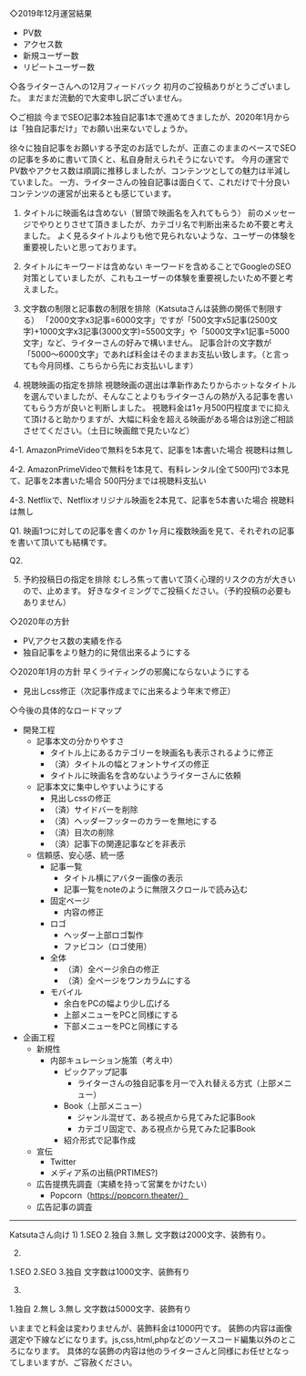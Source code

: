 ◇2019年12月運営結果
- PV数
- アクセス数
- 新規ユーザー数
- リピートユーザー数

◇各ライターさんへの12月フィードバック
初月のご投稿ありがとうございました。
まだまだ流動的で大変申し訳ございません。

◇ご相談
今までSEO記事2本独自記事1本で進めてきましたが、2020年1月からは「独自記事だけ」でお願い出来ないでしょうか。

徐々に独自記事をお願いする予定のお話でしたが、正直このままのペースでSEOの記事を多めに書いて頂くと、私自身耐えられそうにないです。
今月の運営でPV数やアクセス数は順調に推移しましたが、コンテンツとしての魅力は半減していました。
一方、ライターさんの独自記事は面白くて、これだけで十分良いコンテンツの運営が出来るとも感じています。

1. タイトルに映画名は含めない（冒頭で映画名を入れてもらう）
前のメッセージでやりとりさせて頂きましたが、カテゴリ名で判断出来るため不要と考えました。
よく見るタイトルよりも他で見られないような、ユーザーの体験を重要視したいと思っております。

2. タイトルにキーワードは含めない
キーワードを含めることでGoogleのSEO対策としていましたが、これもユーザーの体験を重要視したいため不要と考えました。

3. 文字数の制限と記事数の制限を排除（Katsutaさんは装飾の関係で制限する）
「2000文字x3記事=6000文字」ですが「500文字x5記事(2500文字)+1000文字x3記事(3000文字)=5500文字」や「5000文字x1記事=5000文字」など、ライターさんの好みで構いません。
記事合計の文字数が「5000〜6000文字」であれば料金はそのままお支払い致します。（と言っても今月同様、こちらから先にお支払いします）

4. 視聴映画の指定を排除
視聴映画の選出は準新作あたりからホットなタイトルを選んでいましたが、そんなことよりもライターさんの熱が入る記事を書いてもらう方が良いと判断しました。
視聴料金は1ヶ月500円程度までに抑えて頂けると助かりますが、大幅に料金を超える映画がある場合は別途ご相談させてください。（土日に映画館で見たいなど）

4-1. AmazonPrimeVideoで無料を5本見て、記事を1本書いた場合
視聴料は無し

4-2. AmazonPrimeVideoで無料を1本見て、有料レンタル(全て500円)で3本見て、記事を2本書いた場合
500円分までは視聴料支払い

4-3. Netflixで、Netflixオリジナル映画を2本見て、記事を5本書いた場合
視聴料は無し

Q1. 映画1つに対しての記事を書くのか
1ヶ月に複数映画を見て、それぞれの記事を書いて頂いても結構です。

Q2. 

5. 予約投稿日の指定を排除
むしろ焦って書いて頂く心理的リスクの方が大きいので、止めます。
好きなタイミングでご投稿ください。（予約投稿の必要もありません）

◇2020年の方針
- PV,アクセス数の実績を作る
- 独自記事をより魅力的に発信出来るようにする

◇2020年1月の方針
早くライティングの邪魔にならないようにする
- 見出しcss修正（次記事作成までに出来るよう年末で修正）

◇今後の具体的なロードマップ
- 開発工程
  - 記事本文の分かりやすさ
    - タイトル上にあるカテゴリーを映画名も表示されるように修正
    - （済）タイトルの幅とフォントサイズの修正
    - タイトルに映画名を含めないようライターさんに依頼
  - 記事本文に集中しやすいようにする
    - 見出しcssの修正
    - （済）サイドバーを削除
    - （済）ヘッダーフッターのカラーを無地にする
    - （済）目次の削除
    - （済）記事下の関連記事などを非表示
  - 信頼感、安心感、統一感
    - 記事一覧
      - タイトル横にアバター画像の表示
      - 記事一覧をnoteのように無限スクロールで読み込む
    - 固定ページ
      - 内容の修正
    - ロゴ
      - ヘッダー上部ロゴ製作
      - ファビコン（ロゴ使用）
    - 全体
      - （済）全ページ余白の修正
      - （済）全ページをワンカラムにする
    - モバイル
      - 余白をPCの幅より少し広げる
      - 上部メニューをPCと同様にする
      - 下部メニューをPCと同様にする
- 企画工程
  - 新規性
    - 内部キュレーション施策（考え中）
      - ピックアップ記事
        - ライターさんの独自記事を月一で入れ替える方式（上部メニュー）
      - Book（上部メニュー）
        - ジャンル混ぜて、ある視点から見てみた記事Book
        - カテゴリ固定で、ある視点から見てみた記事Book
      - 紹介形式で記事作成
  - 宣伝
    - Twitter
    - メディア系の出稿(PRTIMES?)
  - 広告提携先調査（実績を持って営業をかけたい）
    - Popcorn（https://popcorn.theater/）
  - 広告記事の調査


-------
Katsutaさん向け
1)
1.SEO 2.独自 3.無し
文字数は2000文字、装飾有り。

2)
1.SEO 2.SEO 3.独自
文字数は1000文字、装飾有り

3)
1.独自 2.無し 3.無し
文字数は5000文字、装飾有り

いままでと料金は変わりませんが、装飾料金は1000円です。
装飾の内容は画像選定や下線などになります。js,css,html,phpなどのソースコード編集以外のところになります。
具体的な装飾の内容は他のライターさんと同様にお任せとなってしまいますが、ご容赦ください。
